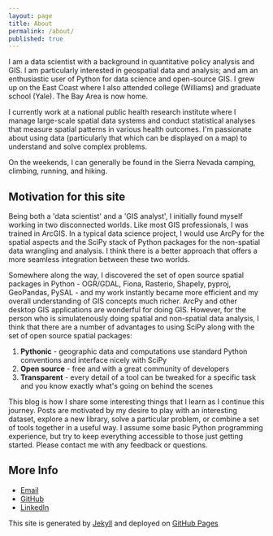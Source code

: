 ```yaml
---
layout: page
title: About
permalink: /about/
published: true
---
```


I am a data scientist with a background in quantitative policy analysis and GIS. I am particularly interested in geospatial data and analysis; and am an enthusiastic user of Python for data science and open-source GIS. I grew up on the East Coast where I also attended college (Williams) and graduate school (Yale). The Bay Area is now home.

I currently work at a national public health research institute where I manage large-scale spatial data systems and conduct statistical analyses that measure spatial patterns in various health outcomes. I'm passionate about using data (particularly that which can be displayed on a map) to understand and solve complex problems.

On the weekends, I can generally be found in the Sierra Nevada camping, climbing, running, and hiking. 

## Motivation for this site
Being both a 'data scientist' and a 'GIS analyst', I initially found myself working in two disconnected worlds. Like most GIS professionals, I was trained in ArcGIS. In a typical data science project, I would use ArcPy for the spatial aspects and the SciPy stack of Python packages for the non-spatial data wrangling and analysis. I think there is a better approach that offers a more seamless integration between these two worlds. 

Somewhere along the way, I discovered the set of open source spatial packages in Python - OGR/GDAL, Fiona, Rasterio, Shapely, pyproj, GeoPandas, PySAL - and my work instantly became more efficient and my overall understanding of GIS concepts much richer. ArcPy and other desktop GIS applications are wonderful for doing GIS. However, for the person who is simulatenously doing spatial and non-spatial data analysis, I think that there are a number of advantages to using SciPy along with the set of open source spatial packages:

1. **Pythonic** - geographic data and computations use standard Python conventions and interface nicely with SciPy
2. **Open source** - free and with a great community of developers
3. **Transparent** - every detail of a tool can be tweaked for a specific task and you know exactly what's going on behind the scenes

This blog is how I share some interesting things that I learn as I continue this journey. Posts are motivated by my desire to play with an interesting dataset, explore a new library, solve a particular problem, or combine a set of tools together in a useful way. I assume some basic Python programming experience, but try to keep everything accessible to those just getting started. Please contact me with any feedback or questions.

## More Info
- [Email](mailto:andrew.gaidus@gmail.com)
- [GitHub](https://github.com/agaidus)
- [LinkedIn](https://www.linkedin.com/in/andrew-gaidus-59606124)

This site is generated by [Jekyll](http://jekyllrb.com/) and deployed on [GitHub Pages](https://pages.github.com/)
